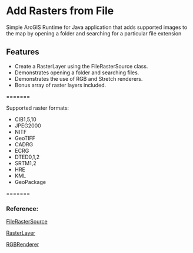 Add Rasters from File
===================

Simple ArcGIS Runtime for Java application that adds supported images to the map by opening a folder and searching for a particular file extension

## Features

* Create a RasterLayer using the FileRasterSource class.
* Demonstrates opening a folder and searching files.
* Demonstrates the use of RGB and Stretch renderers.
* Bonus array of raster layers included.

=======

Supported raster formats:
* CIB1,5,10
* JPEG2000
* NITF
* GeoTIFF
* CADRG
* ECRG
* DTED0,1,2
* SRTM1,2
* HRE
* KML
* GeoPackage

=======

### Reference:

[FileRasterSource](https://developers.arcgis.com/java/api-reference/com/esri/core/raster/FileRasterSource.html)

[RasterLayer](https://developers.arcgis.com/java/api-reference/com/esri/map/RasterLayer.html)

[RGBRenderer](https://developers.arcgis.com/java/api-reference/com/esri/core/renderer/RGBRenderer.html)
